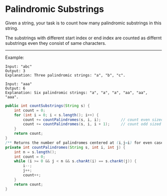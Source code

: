 # Palindromic Substrings

Given a string, your task is to count how many palindromic substrings in this string.

The substrings with different start index or end index are counted as differnt substrings even they consist of same characters.

---

Example:

```
Input: "abc"
Output: 3
Explanation: Three palindromic strings: "a", "b", "c".
```

```
Input: "aaa"
Output: 6
Explanation: Six palindromic strings: "a", "a", "a", "aa", "aa", "aaa".
```

```java
public int countSubstrings(String s) {
    int count = 0;
    for (int i = 0; i < s.length(); i++) {
        count += countPalindromes(s, i, i);         // count even sized
        count += countPalindromes(s, i, i + 1);     // count odd sized
    }
    return count;
}
/** Returns the number of palindromes centered at (i,j=i) for even case, (i, j=i+1) for odd case. */
private int countPalindromes(String s, int i, int j) {
    int n = s.length();
    int count = 0;
    while (i >= 0 && j < n && s.charAt(i) == s.charAt(j)) {
        i--;
        j++;
        count++;
    }
    return count;
}
```